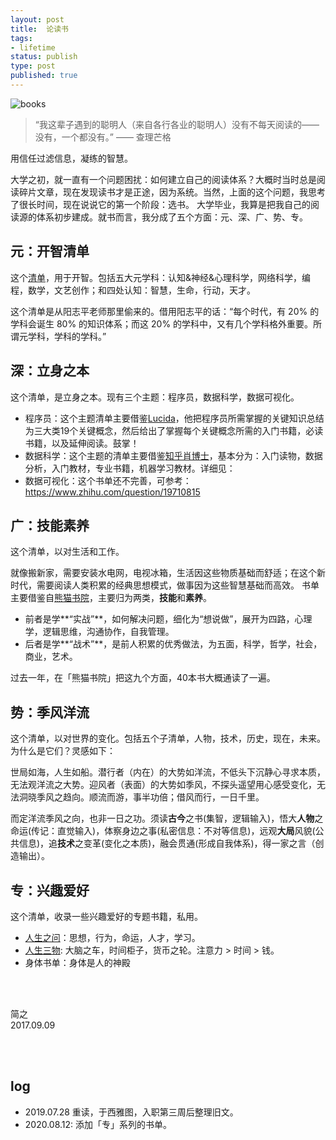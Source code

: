 ```yaml
--- 
layout: post
title:  论读书
tags: 
- lifetime
status: publish
type: post
published: true
---
```



![books](https://i.imgur.com/ahPdfzI.png)



> “我这辈子遇到的聪明人（来自各行各业的聪明人）没有不每天阅读的——没有，一个都没有。” —— 查理芒格

用信任过滤信息，凝练的智慧。 

大学之初，就一直有一个问题困扰：如何建立自己的阅读体系？大概时当时总是阅读碎片文章，现在发现读书才是正途，因为系统。当然，上面的这个问题，我思考了很长时间，现在说说它的第一个阶段：选书。
大学毕业，我算是把我自己的阅读源的体系初步建成。就书而言，我分成了五个方面：元、深、广、势、专。
	
## 元：开智清单
	
这个[清单](https://www.douban.com/doulist/41691053/)，用于开智。包括五大元学科：认知&神经&心理科学，网络科学，编程，数学，文艺创作；和四处认知：智慧，生命，行动，天才。

这个清单是从阳志平老师那里偷来的。借用阳志平的话：“每个时代，有 20% 的学科会诞生 80% 的知识体系；而这 20% 的学科中，又有几个学科格外重要。所谓元学科，学科的学科。”
	
## 深：立身之本
	
这个清单，是立身之本。现有三个主题：程序员，数据科学，数据可视化。

- 程序员：这个主题清单主要借鉴[Lucida](http://lucida.me/blog/developer-reading-list/)，他把程序员所需掌握的关键知识总结为三大类19个关键概念，然后给出了掌握每个关键概念所需的入门书籍，必读书籍，以及延伸阅读。鼓掌！ 
- 数据科学：这个主题的清单主要借鉴[知乎肖博士](https://www.zhihu.com/question/20757000)，基本分为：入门读物，数据分析，入门教材，专业书籍，机器学习教材。详细见： 
- 数据可视化：这个书单还不完善，可参考：https://www.zhihu.com/question/19710815
	
## 广：技能素养
	
这个清单，以对生活和工作。

就像搬新家，需要安装水电网，电视冰箱，生活因这些物质基础而舒适；在这个新时代，需要阅读人类积累的经典思想模式，做事因为这些智慧基础而高效。
书单主要借鉴自[熊猫书院](https://www.douban.com/doulist/43794165/)，主要归为两类，**技能**和**素养**。

* 前者是学**“实战”**，如何解决问题，细化为“想说做”，展开为四路，心理学，逻辑思维，沟通协作，自我管理。
* 后者是学**“战术”**，是前人积累的优秀做法，为五面，科学，哲学，社会，商业，艺术。

过去一年，在「熊猫书院」把这九个方面，40本书大概通读了一遍。
	
## 势：季风洋流
	
这个清单，以对世界的变化。包括五个子清单，人物，技术，历史，现在，未来。为什么是它们？灵感如下：

世局如海，人生如船。潜行者（内在）的大势如洋流，不低头下沉静心寻求本质，无法观洋流之大势。迎风者（表面）的大势如季风，不探头遥望用心感受变化，无法洞晓季风之趋向。顺流而游，事半功倍；借风而行，一日千里。

而定洋流季风之向，也非一日之功。须读**古今**之书(集智，逻辑输入)，悟大**人物**之命运(传记：直觉输入)，体察身边之事(私密信息：不对等信息)，远观**大局**风貌(公共信息)，追**技术**之变革(变化之本质)，融会贯通(形成自我体系)，得一家之言（创造输出）。
	
## 专：兴趣爱好
	
这个清单，收录一些兴趣爱好的专题书籍，私用。

- [人生之问](https://workflowy.com/#/c21b699c2bba)：思想，行为，命运，人才，学习。
- [人生三物](https://workflowy.com/#/6e1a0812a3dc): 大脑之车，时间柜子，货币之轮。注意力 > 时间 > 钱。
- 身体书单：身体是人的神殿



<br>
<br>

简之           
2017.09.09	

<br>
<br>



## log

* 2019.07.28 重读，于西雅图，入职第三周后整理旧文。
* 2020.08.12: 添加「专」系列的书单。
